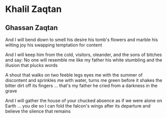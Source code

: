 # Khalil Zaqtan
## Ghassan Zaqtan
And I will bend down to smell his desire
his tomb's flowers and marble
his wilting joy
his swapping temptation for content

And I will keep him from the cold, visitors, oleander,
and the sons of bitches and say: No one
will resemble me like my father
his white stumbling and the illusion that plucks words

A shout that walks on two feeble legs
eyes me with the summer of discontent
and sprinkles me with water, turns me green
before it shakes the bitter dirt
off its fingers
… that's my father
he cried from a darkness in the grave

And I will gather the house of your chucked absence
as if we were alone on Earth
… you die
so I can fold the falcon's wings after its departure
and believe the silence that remains